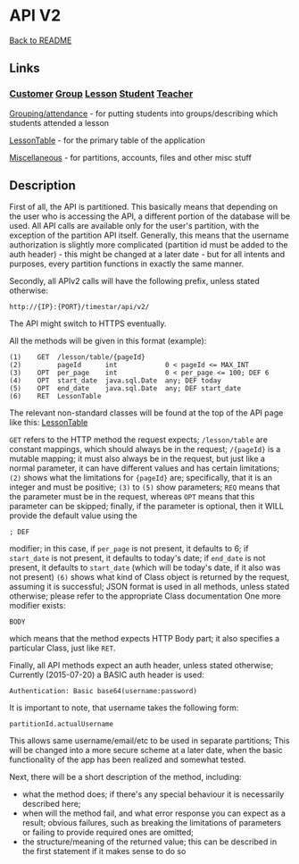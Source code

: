 # API V2

[Back to README](/README.md)

## Links

### [Customer](./Customer.md) [Group](./Group.md) [Lesson](./Lesson.md) [Student](./Student.md) [Teacher](./Teacher.md)

[Grouping/attendance](./Multi.md) - for putting students into groups/describing which students attended a lesson

[LessonTable](./LessonTable.md) - for the primary table of the application

[Miscellaneous](./Misc.md) - for partitions, accounts, files and other misc stuff

## Description

First of all, the API is partitioned. This basically means that depending on the user who is accessing the API,
a different portion of the database will be used. All API calls are available only for the user's partition, with
the exception of the partition API itself.
Generally, this means that the username authorization is slightly more complicated (partition id must be added to the
auth header) - this might be changed at a later date - but for all intents and purposes, every partition functions
in exactly the same manner.

Secondly, all APIv2 calls will have the following prefix, unless stated otherwise:

    http://{IP}:{PORT}/timestar/api/v2/

The API might switch to HTTPS eventually.

All the methods will be given in this format (example):

    (1)    GET  /lesson/table/{pageId}
    (2)         pageId      int            0 < pageId <= MAX_INT
    (3)    OPT  per_page    int            0 < per_page <= 100; DEF 6
    (4)    OPT  start_date  java.sql.Date  any; DEF today
    (5)    OPT  end_date    java.sql.Date  any; DEF start_date
    (6)    RET  LessonTable

The relevant non-standard classes will be found at the top of the API page like this: [LessonTable](../../src/main/java/com/superum/db/lesson/table/core/LessonTable.java)

`GET` refers to the HTTP method the request expects;
`/lesson/table` are constant mappings, which should always be in the request;
`/{pageId}` is a mutable mapping; it must also always be in the request, but just like a normal parameter,
    it can have different values and has certain limitations;
`(2)` shows what the limitations for `{pageId}` are; specifically, that it is an integer and must be positive;
`(3)` to `(5)` show parameters; `REQ` means that the parameter must be in the request, whereas `OPT` means that
this parameter can be skipped; finally, if the parameter is optional, then it WILL provide the default value
using the

    ; DEF

modifier; in this case, if `per_page` is not present, it defaults to 6; if `start_date` is not present, it defaults to
today's date; if `end_date` is not present, it defaults to `start_date`
(which will be today's date, if it also was not present)
`(6)` shows what kind of Class object is returned by the request, assuming it is successful; JSON format is used in all
methods, unless stated otherwise; please refer to the appropriate Class documentation
One more modifier exists:

    BODY

which means that the method expects HTTP Body part; it also specifies a particular Class, just like `RET`.

Finally, all API methods expect an auth header, unless stated otherwise;
Currently (2015-07-20) a BASIC auth header is used:

    Authentication: Basic base64(username:password)

It is important to note, that username takes the following form:

    partitionId.actualUsername

This allows same username/email/etc to be used in separate partitions;
This will be changed into a more secure scheme at a later date, when the basic functionality of the app has been
realized and somewhat tested.

Next, there will be a short description of the method, including:

* what the method does; if there's any special behaviour it is necessarily described here;
* when will the method fail, and what error response you can expect as a result; obvious failures,
    such as breaking the limitations of parameters or failing to provide required ones are omitted;
* the structure/meaning of the returned value; this can be described in the first statement if it makes sense to do so

